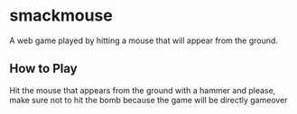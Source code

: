 # smackmouse
A web game played by hitting a mouse that will appear from the ground. 

## How to Play
Hit the mouse that appears from the ground with a hammer and please, make sure not to hit the bomb because the game will be directly gameover
